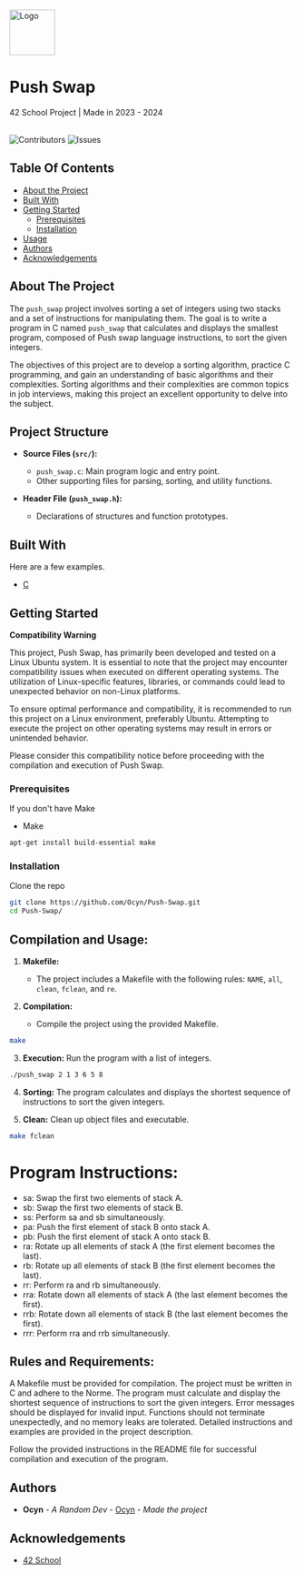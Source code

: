<br/>
<p>
  <a href="https://github.com/Ocyn/Push-Swap">
    <img src="https://upload.wikimedia.org/wikipedia/commons/thumb/8/8d/42_Logo.svg/768px-42_Logo.svg.png" alt="Logo" width="80" height="80">
  </a>

  <h1>Push Swap</h1>

  <p>
    42 School Project | Made in 2023 - 2024
    <br/>
    <br/>
  </p>
</p>

![Contributors](https://img.shields.io/github/contributors/Ocyn/Push-Swap?color=dark-green) ![Issues](https://img.shields.io/github/issues/Ocyn/Push-Swap) 

## Table Of Contents

* [About the Project](#about-the-project)
* [Built With](#built-with)
* [Getting Started](#getting-started)
  * [Prerequisites](#prerequisites)
  * [Installation](#installation)
* [Usage](#usage)
* [Authors](#authors)
* [Acknowledgements](#acknowledgements)

## About The Project

The `push_swap` project involves sorting a set of integers using two stacks and a set of instructions for manipulating them.
The goal is to write a program in C named `push_swap` that calculates and displays the smallest program, composed of Push swap language instructions, to sort the given integers.

The objectives of this project are to develop a sorting algorithm, practice C programming, and gain an understanding of basic algorithms and their complexities.
Sorting algorithms and their complexities are common topics in job interviews, making this project an excellent opportunity to delve into the subject.
## Project Structure

- **Source Files (`src/`):**
  - `push_swap.c`: Main program logic and entry point.
  - Other supporting files for parsing, sorting, and utility functions.

- **Header File (`push_swap.h`):**
  - Declarations of structures and function prototypes.

## Built With

Here are a few examples.

* [C](https://en.wikipedia.org/wiki/C_(programming_language))

## Getting Started

**Compatibility Warning**

This project, Push Swap, has primarily been developed and tested on a Linux Ubuntu system. It is essential to note that the project may encounter compatibility issues when executed on different operating systems. The utilization of Linux-specific features, libraries, or commands could lead to unexpected behavior on non-Linux platforms.

To ensure optimal performance and compatibility, it is recommended to run this project on a Linux environment, preferably Ubuntu. Attempting to execute the project on other operating systems may result in errors or unintended behavior.

Please consider this compatibility notice before proceeding with the compilation and execution of Push Swap.

### Prerequisites

If you don't have Make
* Make

```sh
apt-get install build-essential make
```

### Installation

Clone the repo

```sh
git clone https://github.com/Ocyn/Push-Swap.git
cd Push-Swap/
```

## Compilation and Usage:

1. **Makefile:**
   - The project includes a Makefile with the following rules: `NAME`, `all`, `clean`, `fclean`, and `re`.

2. **Compilation:**
   - Compile the project using the provided Makefile.

  ```bash
  make
  ```

3. **Execution:**
Run the program with a list of integers.
```bash
./push_swap 2 1 3 6 5 8
```

4. **Sorting:**
The program calculates and displays the shortest sequence of instructions to sort the given integers.

4. **Clean:**
Clean up object files and executable.
```bash
make fclean
```

# Program Instructions:
- sa: Swap the first two elements of stack A.
- sb: Swap the first two elements of stack B.
- ss: Perform sa and sb simultaneously.
- pa: Push the first element of stack B onto stack A.
- pb: Push the first element of stack A onto stack B.
- ra: Rotate up all elements of stack A (the first element becomes the last).
- rb: Rotate up all elements of stack B (the first element becomes the last).
- rr: Perform ra and rb simultaneously.
- rra: Rotate down all elements of stack A (the last element becomes the first).
- rrb: Rotate down all elements of stack B (the last element becomes the first).
- rrr: Perform rra and rrb simultaneously.

## Rules and Requirements:
A Makefile must be provided for compilation.
The project must be written in C and adhere to the Norme.
The program must calculate and display the shortest sequence of instructions to sort the given integers.
Error messages should be displayed for invalid input.
Functions should not terminate unexpectedly, and no memory leaks are tolerated.
Detailed instructions and examples are provided in the project description.

Follow the provided instructions in the README file for successful compilation and execution of the program.

## Authors

* **Ocyn** - *A Random Dev* - [Ocyn](https://github.com/Ocyn) - *Made the project*

## Acknowledgements

* [42 School](https://github.com/42School)
